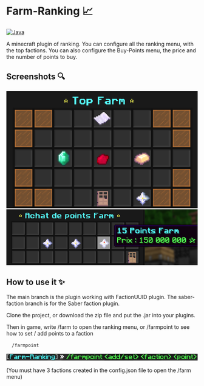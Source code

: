 # Farm-Ranking 📈

[![Java](https://img.shields.io/badge/Langage-Java-orange)](https://www.spigotmc.org/)

A minecraft plugin of ranking. You can configure all the ranking menu, with the top factions.
You can also configure the Buy-Points menu, the price and the number of points to buy.


## Screenshots 🔍

![Ranking Menu](./src/main/resources/farm-ranking.png)
![Buy-Points Menu](./src/main/resources/buy-points.png)



## How to use it ✨

The main branch is the plugin working with FactionUUID plugin.
The saber-faction branch is for the Saber faction plugin.

Clone the project, or download the zip file and put the .jar into your plugins.

Then in game, write /farm to open the ranking menu, or /farmpoint to see how to set / add points to a faction
```bash
  /farmpoint
```
![/farmpoint](./src/main/resources/farmpoint.png)

(You must have 3 factions created in the config.json file to open the /farm menu)
